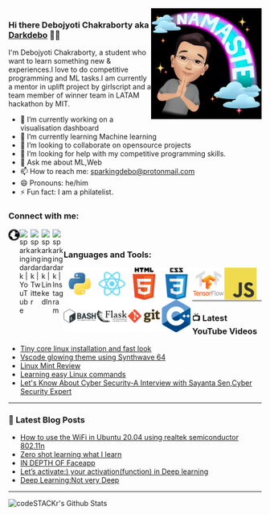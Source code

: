 <img src="https://github.com/sparkingdark/sparkingdark/blob/master/WhatsApp%20Image%202020-07-10%20at%2011.27.31.jpeg" width="220px" align="right">

### Hi there Debojyoti Chakraborty aka [Darkdebo][website] 👋👋

I'm Debojyoti Chakraborty, a student who want to learn something new & experiences.I love to do competitive programming
and ML tasks.I am currently a mentor in uplift project by girlscript and a team member of winner team in LATAM hackathon by MIT.


- 🔭 I’m currently working on a visualisation dashboard
- 🌱 I’m currently learning Machine learning
- 👯 I’m looking to collaborate on opensource projects
- 🤔 I’m looking for help with my competitive programming skills.
- 💬 Ask me about ML,Web
- 📫 How to reach me: sparkingdebo@protonmail.com
- 😄 Pronouns: he/him
- ⚡ Fun fact: I am a philatelist.

### Connect with me:

[<img align="left" alt="sparkingdark" width="22px" src="https://raw.githubusercontent.com/iconic/open-iconic/master/svg/globe.svg" />][website]
[<img align="left" alt="sparkingdark | YouTube" width="22px" src="https://cdn.jsdelivr.net/npm/simple-icons@v3/icons/youtube.svg" />][youtube]
[<img align="left" alt="sparkingdark | Twitter" width="22px" src="https://cdn.jsdelivr.net/npm/simple-icons@v3/icons/twitter.svg" />][twitter]
[<img align="left" alt="sparkingdark | LinkedIn" width="22px" src="https://cdn.jsdelivr.net/npm/simple-icons@v3/icons/linkedin.svg" />][linkedin]
[<img align="left" alt="sparkingdark | Instagram" width="22px" src="https://cdn.jsdelivr.net/npm/simple-icons@v3/icons/instagram.svg" />][instagram]

<br />

### Languages and Tools:
<img align="left" alt="Python" width="64px" src="https://raw.githubusercontent.com/github/explore/80688e429a7d4ef2fca1e82350fe8e3517d3494d/topics/python/python.png" />
<img align="left" alt="React JS" width="64px" src="https://raw.githubusercontent.com/github/explore/80688e429a7d4ef2fca1e82350fe8e3517d3494d/topics/react/react.png" />
<img align="left" alt="HTML5" width="64px" src="https://raw.githubusercontent.com/github/explore/80688e429a7d4ef2fca1e82350fe8e3517d3494d/topics/html/html.png" />
<img align="left" alt="CSS3" width="64px" src="https://raw.githubusercontent.com/github/explore/80688e429a7d4ef2fca1e82350fe8e3517d3494d/topics/css/css.png" />
<img align="left" alt="Tensorflow" width="64px" src="https://raw.githubusercontent.com/github/explore/80688e429a7d4ef2fca1e82350fe8e3517d3494d/topics/tensorflow/tensorflow.png" />
<img align="left" alt="JavaScript" width="64px" src="https://raw.githubusercontent.com/github/explore/80688e429a7d4ef2fca1e82350fe8e3517d3494d/topics/javascript/javascript.png" />
<img align="left" alt="bash" width="64px" src="https://raw.githubusercontent.com/github/explore/80688e429a7d4ef2fca1e82350fe8e3517d3494d/topics/bash/bash.png" />
<img align="left" alt="flask" width="64px" src="https://raw.githubusercontent.com/github/explore/80688e429a7d4ef2fca1e82350fe8e3517d3494d/topics/flask/flask.png" />
<img align="left" alt="Git" width="64px" src="https://raw.githubusercontent.com/github/explore/80688e429a7d4ef2fca1e82350fe8e3517d3494d/topics/git/git.png" />
<img align="left" alt="Cpp" width="64px" src="https://raw.githubusercontent.com/github/explore/80688e429a7d4ef2fca1e82350fe8e3517d3494d/topics/cpp/cpp.png" />

<br />
<br />
<br />

---

### 📺 Latest YouTube Videos
<!-- YOUTUBE:START -->
- [Tiny core linux installation and fast look](https://www.youtube.com/watch?v=tzmGxX7TqVw)
- [Vscode glowing theme using Synthwave 64](https://www.youtube.com/watch?v=PPSAIR-DdG8)
- [Linux Mint Review](https://www.youtube.com/watch?v=j0XoweCUqbM)
- [Learning easy Linux commands](https://www.youtube.com/watch?v=Ee3YynCRd9U)
- [Let's Know About Cyber Security-A Interview with Sayanta Sen,Cyber Security Expert](https://www.youtube.com/watch?v=ypitdOT4Wok)
<!-- YOUTUBE:END -->

---

### 📕 Latest Blog Posts
<!-- BLOG-POST-LIST:START -->
- [How to use the WiFi in Ubuntu 20.04 using realtek semiconductor 802.11n](https://medium.com/@debomastet335/how-to-use-the-wifi-in-ubuntu-20-04-using-realtek-semiconductor-802-11n-f1516630f09a?source=rss-1e843088d95b------2)
- [Zero shot learning what I learn](https://medium.com/@debomastet335/zero-shot-learning-what-i-learn-94862aeb63a7?source=rss-1e843088d95b------2)
- [IN DEPTH OF Faceapp](https://medium.com/analytics-vidhya/in-depth-of-faceapp-a08be9fe86f6?source=rss-1e843088d95b------2)
- [Let’s activate:) your activation(function) in Deep learning](https://medium.com/analytics-vidhya/lets-activate-your-activation-function-in-deep-learning-c6f715bcbe57?source=rss-1e843088d95b------2)
- [Deep Learning:Not very Deep](https://medium.com/analytics-vidhya/deep-learning-not-very-deep-73bb5d5ebdca?source=rss-1e843088d95b------2)
<!-- BLOG-POST-LIST:END -->

---


[website]: https://myexpindark.me
[twitter]: https://twitter.com/sparkindebo
[youtube]: https://www.youtube.com/channel/UCd_n5m7qZakBtDXY77oBk5Q
[instagram]: https://instagram.com/darkdebo
[linkedin]: https://www.linkedin.com/in/debojyoti-chakraborty-91b111151/

<img align="left" alt="codeSTACKr's Github Stats" src="https://github-readme-stats.vercel.app/api?username=sparkingdark&show_icons=true&hide_border=true" />

